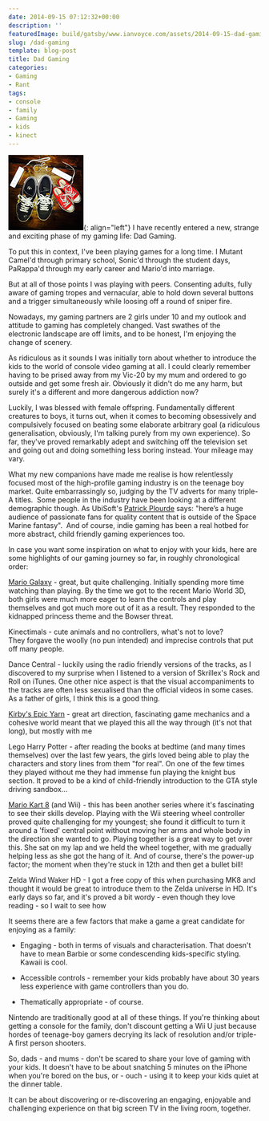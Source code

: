 ```yaml
---
date: 2014-09-15 07:12:32+00:00
description: ''
featuredImage: build/gatsby/www.ianvoyce.com/assets/2014-09-15-dad-gaming_image-150x150.jpg
slug: /dad-gaming
template: blog-post
title: Dad Gaming
categories:
- Gaming
- Rant
tags:
- console
- family
- Gaming
- kids
- kinect
---
```


![image](/assets/2014-09-15-dad-gaming_image-150x150.jpg){: align="left"}
I have recently entered a new, strange and exciting phase of my gaming life: Dad Gaming.

To put this in context, I've been playing games for a long time. I Mutant Camel'd through primary school, Sonic'd through the student days, PaRappa'd through my early career and Mario'd into marriage.

But at all of those points I was playing with peers. Consenting adults, fully aware of gaming tropes and vernacular, able to hold down several buttons and a trigger simultaneously while loosing off a round of sniper fire.

Nowadays, my gaming partners are 2 girls under 10 and my outlook and attitude to gaming has completely changed. Vast swathes of the electronic landscape are off limits, and to be honest, I'm enjoying the change of scenery.

<!-- more -->As ridiculous as it sounds I was initially torn about whether to introduce the kids to the world of console video gaming at all. I could clearly remember having to be prised away from my Vic-20 by my mum and ordered to go outside and get some fresh air. Obviously it didn't do me any harm, but surely it's a different and more dangerous addiction now?

Luckily, I was blessed with female offspring. Fundamentally different creatures to boys, it turns out, when it comes to becoming obsessively and compulsively focused on beating some elaborate arbitrary goal (a ridiculous generalisation, obviously, I'm talking purely from my own experience). So far, they've proved remarkably adept and switching off the television set and going out and doing something less boring instead. Your mileage may vary.

What my new companions have made me realise is how relentlessly focused most of the high-profile gaming industry is on the teenage boy market. Quite embarrassingly so, judging by the TV adverts for many triple-A titles.  Some people in the industry have been looking at a different demographic though. As UbiSoft's [Patrick Plourde](https://twitter.com/patrick_plourde) says: "here’s a huge audience of passionate fans for quality content that is outside of the Space Marine fantasy".  And of course, indie gaming has been a real hotbed for more abstract, child friendly gaming experiences too.

In case you want some inspiration on what to enjoy with your kids, here are some highlights of our gaming journey so far, in roughly chronological order:

[Mario Galaxy](http://www.amazon.com/gp/product/B000FQ9QVI/ref=as_li_tl?ie=UTF8&camp=1789&creative=390957&creativeASIN=B000FQ9QVI&linkCode=as2&tag=wwwvoycecom-20&linkId=Q3RIJFYS6UILHXSH) - great, but quite challenging. Initially spending more time watching than playing. By the time we got to the recent Mario World 3D, both girls were much more eager to learn the controls and play themselves and got much more out of it as a result. They responded to the kidnapped princess theme and the Bowser threat.

Kinectimals - cute animals and no controllers, what's not to love? They forgave the woolly (no pun intended) and imprecise controls that put off many people.

Dance Central - luckily using the radio friendly versions of the tracks, as I discovered to my surprise when I listened to a version of Skrillex's Rock and Roll on iTunes. One other nice aspect is that the visual accompaniments to the tracks are often less sexualised than the official videos in some cases. As a father of girls, I think this is a good thing.

[Kirby's Epic Yarn](http://www.amazon.com/gp/product/B003ZCH7DI/ref=as_li_tl?ie=UTF8&camp=1789&creative=390957&creativeASIN=B003ZCH7DI&linkCode=as2&tag=wwwvoycecom-20&linkId=F4YX33BR6O5JSXBK) - great art direction, fascinating game mechanics and a cohesive world meant that we played this all the way through (it's not that long), but mostly with me

Lego Harry Potter - after reading the books at bedtime (and many times themselves) over the last few years, the girls loved being able to play the characters and story lines from them "for real". On one of the few times they played without me they had immense fun playing the knight bus section. It proved to be a kind of child-friendly introduction to the GTA style driving sandbox...

[Mario Kart 8](http://www.amazon.com/gp/product/B00DC7G2W8/ref=as_li_tl?ie=UTF8&camp=1789&creative=390957&creativeASIN=B00DC7G2W8&linkCode=as2&tag=wwwvoycecom-20&linkId=PNPEJEQBNE6ICRA4) (and Wii) - this has been another series where it's fascinating to see their skills develop. Playing with the Wii steering wheel controller proved quite challenging for my youngest; she found it difficult to turn it around a 'fixed' central point without moving her arms and whole body in the direction she wanted to go. Playing together is a great way to get over this. She sat on my lap and we held the wheel together, with me gradually helping less as she got the hang of it. And of course, there's the power-up factor; the moment when they're stuck in 12th and then get a bullet bill!

Zelda Wind Waker HD - I got a free copy of this when purchasing MK8 and thought it would be great to introduce them to the Zelda universe in HD. It's early days so far, and it's proved a bit wordy - even though they love reading - so I wait to see how

It seems there are a few factors that make a game a great candidate for enjoying as a family:



	
  * Engaging - both in terms of visuals and characterisation. That doesn't have to mean Barbie or some condescending kids-specific styling. Kawaii is cool.

	
  * Accessible controls - remember your kids probably have about 30 years less experience with game controllers than you do.

	
  * Thematically appropriate - of course.


Nintendo are traditionally good at all of these things. If you're thinking about getting a console for the family, don't discount getting a Wii U just because hordes of teenage-boy gamers decrying its lack of resolution and/or triple-A first person shooters.

So, dads - and mums - don't be scared to share your love of gaming with your kids. It doesn't have to be about snatching 5 minutes on the iPhone when you're bored on the bus, or - ouch - using it to keep your kids quiet at the dinner table.

It can be about discovering or re-discovering an engaging, enjoyable and challenging experience on that big screen TV in the living room, together.
